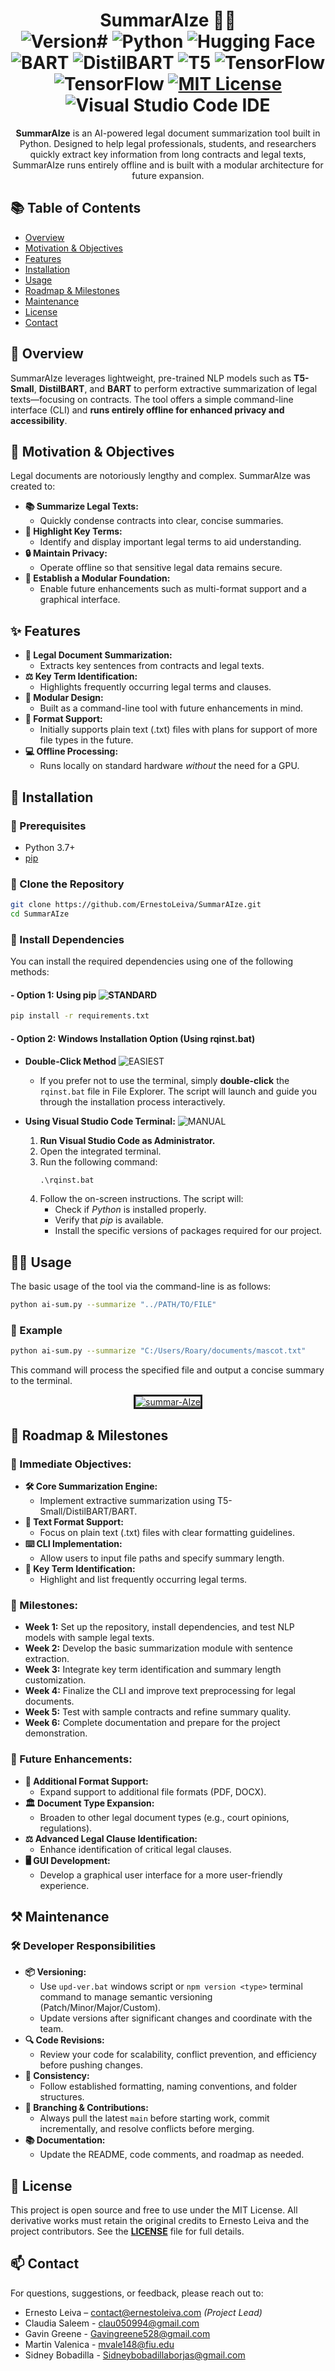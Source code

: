 <div align="center">
    <h1>SummarAIze 🤖✨</br>
      <img src="https://img.shields.io/github/package-json/v/ErnestoLeiva/SummarAIze?style=plastic&label=Version&color=orange&cacheSeconds=60" alt="Version#" >
      <img src="https://img.shields.io/badge/Python_+_Tkinter-Backend_+_Front--end-green?style=plastic&logo=python&logoColor=%233776AB" alt="Python">
      <img src="https://img.shields.io/badge/%F0%9F%A4%97%20Hugging%20Face-Transformers-blue?style=plastic" alt="Hugging Face"> 
      <img src="https://img.shields.io/badge/%F0%9F%A4%97_Model-BART-purple?style=plastic" alt="BART">
      <img src="https://img.shields.io/badge/%F0%9F%A4%97_Model-DistilBART-purple?style=plastic" alt="DistilBART">
      <img src="https://img.shields.io/badge/%F0%9F%A4%97_Model-Google--T5-purple?style=plastic" alt="T5">
      <img src="https://img.shields.io/badge/ML/DL-TensorFlow-%23FF6F00.svg?style=plastic&logo=TensorFlow&logoColor=white" alt="TensorFlow">
      <img src="https://img.shields.io/badge/ML/DL-NumPy-%23013243.svg?style=plastic&logo=numpy&logoColor=white" alt="TensorFlow">
      <a href="LICENSE">
        <img src="https://img.shields.io/badge/License-MIT-yellow.svg?style=plastic" alt="MIT License">
      </a>
      <img src="https://img.shields.io/badge/IDE-Visual_Studio_Code-0078d7.svg?style=plastic&logo=visual-studio-code&logoColor=white" alt="Visual Studio Code IDE">
    </h1>

**SummarAIze** is an AI-powered legal document summarization tool built in Python. Designed to help legal professionals, students, and researchers quickly extract key information from long contracts and legal texts, SummarAIze runs entirely offline and is built with a modular architecture for future expansion.
</div>




## 📚 Table of Contents
- [Overview](#overview)
- [Motivation & Objectives](#motivation--objectives)
- [Features](#features)
- [Installation](#installation)
- [Usage](#usage)
- [Roadmap & Milestones](#roadmap--milestones)
- [Maintenance](#maintenance)
- [License](#license)
- [Contact](#contact)




## <a id="overview"></a>📖 Overview
SummarAIze leverages lightweight, pre-trained NLP models such as **T5-Small**, **DistilBART**, and **BART** to perform extractive summarization of legal texts—focusing on contracts. The tool offers a simple command-line interface (CLI) and **runs entirely offline for enhanced privacy and accessibility**.




## <a id="motivation--objectives"></a>🎯 Motivation & Objectives
Legal documents are notoriously lengthy and complex. SummarAIze was created to:
- **📚 Summarize Legal Texts:**   
  - Quickly condense contracts into clear, concise summaries.
- **🔑 Highlight Key Terms:**   
  - Identify and display important legal terms to aid understanding.
- **🔒 Maintain Privacy:**   
  - Operate offline so that sensitive legal data remains secure.
- **🧩 Establish a Modular Foundation:**   
  - Enable future enhancements such as multi-format support and a graphical interface.





## <a id="features"></a>✨ Features
- **📝 Legal Document Summarization:**   
  - Extracts key sentences from contracts and legal texts.
- **⚖️ Key Term Identification:**   
  - Highlights frequently occurring legal terms and clauses.
- **🔧 Modular Design:**   
  - Built as a command-line tool with future enhancements in mind.
- **📄 Format Support:**   
  - Initially supports plain text (.txt) files with plans for support of more file types in the future.
- **💻 Offline Processing:**   
  - Runs locally on standard hardware *without* the need for a GPU.





## <a id="installation"></a>💾 Installation
### 🔹 Prerequisites
- Python 3.7+
- [pip](https://pip.pypa.io/en/stable/)

### 🔹 Clone the Repository
```bash
git clone https://github.com/ErnestoLeiva/SummarAIze.git
cd SummarAIze
```

### 🔹 Install Dependencies
You can install the required dependencies using one of the following methods:

#### - Option 1: Using pip ![STANDARD](https://img.shields.io/badge/Universal%20(Mac%2FLinux%2FWindows)-gray?style=plastic&label=STANDARD&labelColor=blue)
```bash
pip install -r requirements.txt
```

#### - Option 2: Windows Installation Option (Using rqinst.bat) 
- **Double-Click Method** ![EASIEST](https://img.shields.io/badge/Windows%20Only*-gray?style=plastic&label=EASIEST&labelColor=brightgreen)
  - If you prefer not to use the terminal, simply **double-click** the `rqinst.bat` file in File Explorer. The script will launch and guide you through the installation process interactively.
  
- **Using Visual Studio Code Terminal:** ![MANUAL](https://img.shields.io/badge/Windows%20Only*-gray?style=plastic&label=MANUAL&labelColor=orange)
  1. **Run Visual Studio Code as Administrator.**
  2. Open the integrated terminal.
  3. Run the following command:
     ```bat
     .\rqinst.bat
     ```
  4. Follow the on-screen instructions. The script will:
     - Check if *Python* is installed properly.
     - Verify that *pip* is available.
     - Install the specific versions of packages required for our project.




## <a id="usage"></a>🏃‍♂️ Usage
The basic usage of the tool via the command-line is as follows:
```bash
python ai-sum.py --summarize "../PATH/TO/FILE"
```
### 🔹 Example
```bash
python ai-sum.py --summarize "C:/Users/Roary/documents/mascot.txt"
```
This command will process the specified file and output a concise summary to the terminal.

<div align="center">
  <a href="https://ibb.co/5hywjLb0"><img src="https://i.ibb.co/Jj4gpHD1/summar-AIze.png" alt="summar-AIze" border="3"></a><br />
</div>



## <a id="roadmap--milestones"></a>🚀 Roadmap & Milestones

### 🎯 Immediate Objectives:
- **🛠️ Core Summarization Engine:**   
  - Implement extractive summarization using T5-Small/DistilBART/BART.
- **📄 Text Format Support:**   
  - Focus on plain text (.txt) files with clear formatting guidelines.
- **⌨️ CLI Implementation:**   
  - Allow users to input file paths and specify summary length.
- **🔑 Key Term Identification:**   
  - Highlight and list frequently occurring legal terms.

### 📅 Milestones:
- **Week 1:** Set up the repository, install dependencies, and test NLP models with sample legal texts.
- **Week 2:** Develop the basic summarization module with sentence extraction.
- **Week 3:** Integrate key term identification and summary length customization.
- **Week 4:** Finalize the CLI and improve text preprocessing for legal documents.
- **Week 5:** Test with sample contracts and refine summary quality.
- **Week 6:** Complete documentation and prepare for the project demonstration.

### 🔮 Future Enhancements:
- **📑 Additional Format Support:**   
  - Expand support to additional file formats (PDF, DOCX).
- **🏛️ Document Type Expansion:**   
  - Broaden to other legal document types (e.g., court opinions, regulations).
- **⚖️ Advanced Legal Clause Identification:**   
  - Enhance identification of critical legal clauses.
- **🖥️ GUI Development:**   
  - Develop a graphical user interface for a more user-friendly experience.




## <a id="maintenance"></a>⚒️ Maintenance

### 🛠️ Developer Responsibilities
- **📦 Versioning:**  
  - Use `upd-ver.bat` windows script or `npm version <type>` terminal command to manage semantic versioning (Patch/Minor/Major/Custom).   
  - Update versions after significant changes and coordinate with the team.
- **🔍 Code Revisions:**  
  - Review your code for scalability, conflict prevention, and efficiency before pushing changes.
- **🔗 Consistency:**  
  - Follow established formatting, naming conventions, and folder structures.
- **🌿 Branching & Contributions:**  
  - Always pull the latest `main` before starting work, commit incrementally, and resolve conflicts before merging.
- **📚 Documentation:**  
  - Update the README, code comments, and roadmap as needed.


## <a id="license"></a>📝 License
This project is open source and free to use under the MIT License. All derivative works must retain the original credits to Ernesto Leiva and the project contributors. See the **[LICENSE](LICENSE)** file for full details.




## <a id="contact"></a>📫 Contact
For questions, suggestions, or feedback, please reach out to:
- Ernesto Leiva – contact@ernestoleiva.com *(Project Lead)*
- Claudia Saleem - clau050994@gmail.com
- Gavin Greene - Gavingreene528@gmail.com
- Martin Valenica - mvale148@fiu.edu
- Sidney Bobadilla - Sidneybobadillaborjas@gmail.com
  
